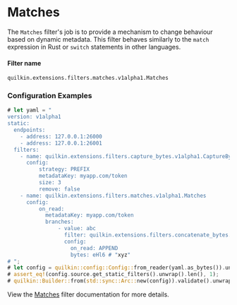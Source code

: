 # Matches

The `Matches` filter's job is to provide a mechanism to change behaviour based
on dynamic metadata. This filter behaves similarly to the `match` expression
in Rust or `switch` statements in other languages.

#### Filter name
```text
quilkin.extensions.filters.matches.v1alpha1.Matches
```

### Configuration Examples
```rust
# let yaml = "
version: v1alpha1
static:
  endpoints:
    - address: 127.0.0.1:26000
    - address: 127.0.0.1:26001
  filters:
    - name: quilkin.extensions.filters.capture_bytes.v1alpha1.CaptureBytes
      config:
          strategy: PREFIX
          metadataKey: myapp.com/token
          size: 3
          remove: false
    - name: quilkin.extensions.filters.matches.v1alpha1.Matches
      config:
          on_read:
            metadataKey: myapp.com/token
            branches:
                - value: abc
                  filter: quilkin.extensions.filters.concatenate_bytes.v1alpha1.ConcatenateBytes
                  config:
                    on_read: APPEND
                    bytes: eHl6 # "xyz"
# ";
# let config = quilkin::config::Config::from_reader(yaml.as_bytes()).unwrap();
# assert_eq!(config.source.get_static_filters().unwrap().len(), 1);
# quilkin::Builder::from(std::sync::Arc::new(config)).validate().unwrap();
```

View the [Matches](../../api/quilkin/filters/matches/struct.Config.html) filter documentation for more details.
